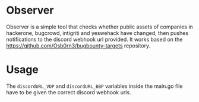 # Observer
Observer is a simple tool that checks whether public assets of companies in hackerone, bugcrowd, intigriti and yeswehack have changed, then 
pushes notifications to the discord webhook url provided. It works based on the https://github.com/Osb0rn3/bugbounty-targets repository.

# Usage
The `discordURL_VDP` and `discordURL_BBP` variables inside the main.go file have to be given the correct discord webhook urls.
